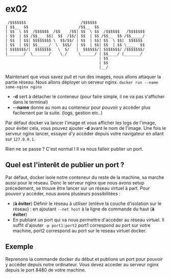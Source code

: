 # ex02

```
 /$$$$$$$                        /$$$$$$
| $$__  $$                      /$$__  $$
| $$  \ $$  /$$$$$$  /$$    /$$| $$  \ $$  /$$$$$$   /$$$$$$$
| $$  | $$ /$$__  $$|  $$  /$$/| $$  | $$ /$$__  $$ /$$_____/
| $$  | $$| $$$$$$$$ \  $$/$$/ | $$  | $$| $$  \ $$|  $$$$$$
| $$  | $$| $$_____/  \  $$$/  | $$  | $$| $$  | $$ \____  $$
| $$$$$$$/|  $$$$$$$   \  $/   |  $$$$$$/| $$$$$$$/ /$$$$$$$/
|_______/  \_______/    \_/     \______/ | $$____/ |_______/
                                         | $$
                                         | $$
                                         |__/
```

Maintenant que vous savez pull et run des images, nous allons attaquer la partie réseau. Nous allons déployer un serveur nginx.
`docker run --name some-nginx nginx`

- **-d** sert à détacher le conteneur (pour faire simple, il ne va pas s'afficher dans le terminal)
- **--name** donne au nom au conteneur pour pouvoir y accéder plus facilement par la suite. (logs, gestion etc..)

Par défaut docker va lancer l'image et vous afficher les logs de l'image, pour éviter cela, vous pouvez ajouter **-d** avant le nom de l'image.
Une fois le serveur nginx lancer, essayer d'y accéder depuis votre navigateur en allant sur `127.0.0.1`.

Rien ne se passe ? C'est normal ! Il va nous falloir publier un port.

## Quel est l'interêt de publier un port ?
Par défaut, docker isole notre conteneur du reste de la machine, sa marche aussi pour le réseau.
Donc le serveur nginx que nous avons setup précedement, se trouve être lancer sur un réseau virtuel à part. Pour pouvoir y accéder, nous avons plusieurs possibilitées :
- (**à éviter**) Définir le réseau à utiliser (enlève la couche d'isolation sur le réseau) : en ajoutant `--net host` à la ligne de commande du haut (**à éviter**)
- En publiant un port qui va nous permettre d'accéder au réseau virtuel. Il suffit d'ajouter `-p port1:port2` port1 correspond au port sur votre machine, port2 correspond au port sur le reseau virtuel docker.

## Exemple
Reprenons la commande docker du début et publions un port pour pouvoir y accéder depuis notre ordinateur. Vous devez acceder au serveur nginx depuis le port 8480 de votre machine.
